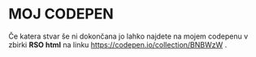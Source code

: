 # MOJ CODEPEN

Če katera stvar še ni dokončana jo lahko najdete na mojem codepenu v zbirki __RSO html__ na linku <https://codepen.io/collection/BNBWzW> .
